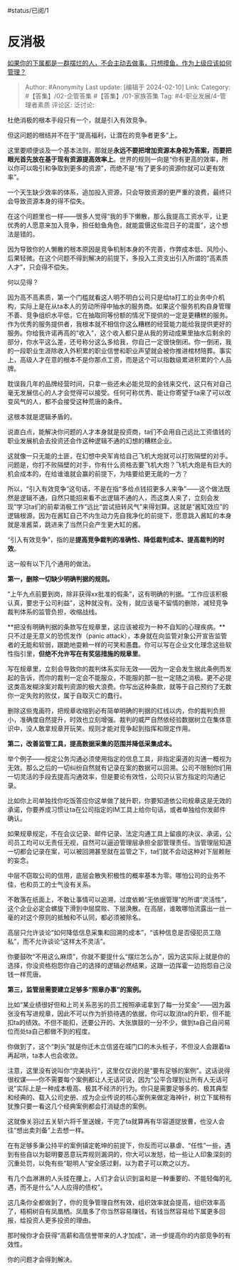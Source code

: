 #status/已阅/1 

# 反消极
[如果你的下属都是一群摆烂的人，不会主动去做事，只想摸鱼，作为上级应该如何管理？](https://www.zhihu.com/question/618717552/answer/3232159856)

> Author: #Anonymity
> Last update: [编辑于 2024-02-10]
> Link:
> Category: #【答集】/02-企管答集 #【答集】/01-家族答集
> Tag: #4-职业发展/4-管理者素质
> 评论区:
> 泛讨论:

杜绝消极的根本手段只有一个，就是引入有效竞争。

但这问题的根结并不在于“提高福利，让潜在的竞争者更多”上。

这里要顺便谈及一个基本法则，那就是**永远不要把增加资源本身视为答案，而要把眼光首先放在基于现有资源提高效率上**。世界的规则一向是“你有更高的效率，所以你可以吸引和争取到更多的资源”，而绝不是“有了更多的资源你就可以更有效率”。

一个天生缺少效率的体系，追加投入资源，只会导致资源的更严重的浪费，最终只会导致资源本身的得不偿失。

在这个问题里也一样——很多人觉得“我的手下懒散，那么我提高工资水平，让更优秀的人愿意来加入竞争，担任鲶鱼角色，就能震慑这些混日子的混蛋”，这个想法是错的。

因为导致你的人懒散的根本原因是竞争机制本身的不完善，作弊成本低、风险小、后果轻微。在这个问题不得到解决的前提下，多投入工资支出引入所谓的“高素质人才”，只会得不偿失。

何以见得？

因为高不高素质，第一个门槛就看这人明不明白公司只是给ta打工的业务中介机构，实际上是在从ta本人的劳动所得中抽水的服务商。如果这个服务机构自身管理不善、竞争组织水平低，它在抽取同等份额的情况下提供的一定是更糟糕的服务。作为优秀的服务提供者，我根本就不相信你这么糟糕的经营能力能给我提供更好的服务。你给我许诺再高的“收入”，这个收入都只是从我的劳动成果里抽水后剩余的部分，你水平这么差，还号称分这么多给我，你自己一定很快倒闭。你一倒闭，我的一段职业生涯除收入外积累的职业信誉和职业声望就会被你推进棺材陪葬。事实上，高级人才在意的根本不是你那点工资，而是这个可以指数级累进积累的个人品牌。

耽误我几年的品牌经营时间，只拿一些还未必能兑现的金钱来交代，这只有对自己毫无发展信心的人才会觉得可以接受。任何可称优秀、能让你寄望于ta来了可以改变风气的人，都不会接受这种荒唐的条件。

这根本就是逻辑矛盾的。

说直白点，能解决你问题的人才本身就是投资商，ta们不会用自己远比工资值钱的职业发展机会去投资还会作这种逻辑不通的幻想的糟糕企业。

这就像一只无能的土匪，在幻想中央军肯给自己飞机大炮就可以打败隔壁的对手。问题是，你打不败隔壁的对手，你有什么资格去要飞机大炮？飞机大炮是有巨大的机会成本的，在给谁谁就会赢的前提下，为啥要给更无能的一方？

所以，“引入有效竞争“这句话，不是在指“多给点钱招更多人来争”——这个做法既然是逻辑不通，自然只能招来看不出逻辑不通的人，而这类人来了，立刻会发现“学习ta们的前辈消极工作”远比“尝试扭转风气”来得划算。这就是“酱缸效应”的逻辑根源，因为在酱缸自己不内生动力先自我净化的前提下，愿意跳入酱缸的本身就是准酱菜，跳进来了当然只会产生更大缸的酱。

“引入有效竞争”，指的是**提高竞争裁判的准确性、降低裁判成本、提高裁判的时效**。

这一般有以下几个通用的做法。

**第一，删除一切缺少明确判据的规则。**

“上午九点前要到岗，除非获得xx批准的假条”，这有明确的判据。“工作应该积极认真，要忠于公司利益”，这种就没有。没有，就应该毫不留情的删除，减轻竞争裁判体系的监管负担，收缩战线。

**把没有明确判据的条款写在规章里，这应该被视为一种不自知的心理疾病。**只不过是无意义的恐慌发作（panic attack），本身就在向监管对象公开宣告监管者的无能和软弱，跟跪地耍赖一样的可笑和愚蠢。你可以写在企业文化理念这些软性指引里，**但绝不允许写在有奖惩措施的规章里**。

写在规章里，立刻会导致你的裁判体系实际无效——因为一定会发生据此条例而发起的告诉，而你的裁判一定会不能服众，不能服的那一批一定随之消极。更不必提这类高发糊涂案对裁判资源的极大浪费。你写出这种条款，就等于自己预约了无数你一定失败的败仗，属于自取灭亡的蠢行。

删除这些鬼画符，把规章收缩到必有简单明确的判据的红线以内，你的裁判负担小，准确度自然提升，时效也立刻增强。裁判的威严自然依经验数据树立在集体意识中，没人敢拿规章开玩笑。规则才能对竞争起到指挥和限定作用。

**第二，改善监管工具，提高数据采集的范围并降低采集成本。**

举个例子——规定公务沟通必须使用指定的信息工具，非指定渠道的沟通一概视为无效。那么之后的一切纠纷自然就有记录在案的数据可以回溯。公司不限制你们用一切灵活的手段去提高沟通效率，但是要论有效性，公司只认官方指定的沟通记录。

比如你上司单独找你吃饭答应你这单做了就升职，你要知道依公司规章这是无效的承诺，你要养成习惯让ta在公司指定的IM工具上给你句话，或者单独给你发邮件确认。

如果规章规定，不在会议记录、邮件记录、法定沟通工具上留痕的决议、承诺，公司员工均可以无责任无视，自然可以逼迫管理层承担全部管理责任。当管理层知道一切都会记录在案，可以被回溯甚至就在监管之下，ta们就不会动这种对下层赖账的妄念。

中层不窃取公司的信用，底层会散失积极性的概率基本为零。哪怕公司的业务不佳，也和员工的士气没有关系。

不敢落在纸面上，不敢让事情可以追溯，过度依赖“无依据管理”的所谓“灵活性”，这个企业必定会螺旋下滑到中层腐败、下层涣散。在高层，谁敢哪怕流露出一丝一毫的对这个原则的抵触和不认同，都必须被除名。

高层只允许谈论“如何降低信息采集和回溯的成本”，“该种信息是否侵犯员工隐私”，而不允许谈论“这样太不灵活”。

你要鼓吹“不用这么麻烦”，你就不要提什么“摆烂怎么办”，因为这实际上就是你的选择，你没资格抱怨你自己的选择的逻辑必然结果，这跟一边挥霍一边抱怨自己没钱一样荒唐。

**第三，监管层需要建立足够多“照章办事”的案例。**

比如“某业绩很好但和上司关系恶劣的员工按照承诺拿到了每一分奖金”——因为嚣张没有写进规章，因此不可以作为折损待遇的依据，你可以取消ta的升职，但不能扣ta的绩效。不但不能扣，还要公开的、大张旗鼓的一分不少，做到ta自己自问易位而处ta自己都做不到的程度。

你做到了，这个“刺头”就是你迁木立信竖在城门口的木头桩子，不但没人会跟着ta再起哄，ta本人也会收敛。

注意，这里没有说叫你“完美执行”，这里仅仅说的是“要有足够的案例”。这话说得很权谋——你不需要每个案例都让人无话可说，因为“公平合理到让所有人无话可说”实际上是一种成本极高、极其不经济的行为。你只是需要足够多的、极其典型和经典的、载入公司史册、成为企业传说的核心案例来做定海神针，树立下属稍有犹豫只要一看这几个经典案例都会打消疑虑的案例。

这就像关羽过五关斩六将千里送嫂，干完了ta就算再有华容道捉放曹，也没人会往“想出卖刘备”上去想一样。

在有足够多秉公持平的案例镇定乾坤的前提下，你反而可以暴虐、“任性”一些，遇到有些自以为聪明要恶意玩弄规则漏洞的，你大可以发怒，给一些让人印象深刻的沉重处罚，以免有些“聪明人”安全感过剩，以为君子可以欺之以方。

有几个血淋淋的人头挂在腰上，人们才会认识到温和是一种重要的、不能轻侮的礼遇，而不是什么“人人应得的债权”。

这几条你全都做到了，你的竞争管理自然有效，组织效率就会提高，组织效率高了，梧桐树自有凤凰栖。凤凰多了你当然容易赚钱，有钱当然容易给下属更多回报，给投资人更多投资的理由。

那时候你才会获得“高薪和高信誉带来的人才加成”，进一步提高你的内部竞争的有效性。

你的问题才会得到解决。

